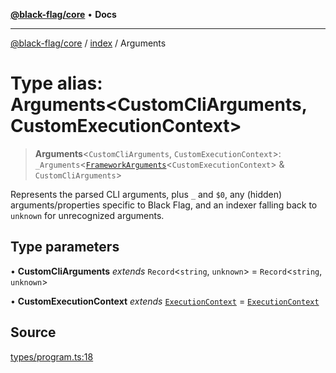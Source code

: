 [**@black-flag/core**](../../README.md) • **Docs**

***

[@black-flag/core](../../README.md) / [index](../README.md) / Arguments

# Type alias: Arguments\<CustomCliArguments, CustomExecutionContext\>

> **Arguments**\<`CustomCliArguments`, `CustomExecutionContext`\>: `_Arguments`\<[`FrameworkArguments`](../../util/type-aliases/FrameworkArguments.md)\<`CustomExecutionContext`\> & `CustomCliArguments`\>

Represents the parsed CLI arguments, plus `_` and `$0`, any (hidden)
arguments/properties specific to Black Flag, and an indexer falling back to
`unknown` for unrecognized arguments.

## Type parameters

• **CustomCliArguments** *extends* `Record`\<`string`, `unknown`\> = `Record`\<`string`, `unknown`\>

• **CustomExecutionContext** *extends* [`ExecutionContext`](../../util/type-aliases/ExecutionContext.md) = [`ExecutionContext`](../../util/type-aliases/ExecutionContext.md)

## Source

[types/program.ts:18](https://github.com/Xunnamius/black-flag/blob/d4a156f70283118824ee7289456277508954660f/types/program.ts#L18)

